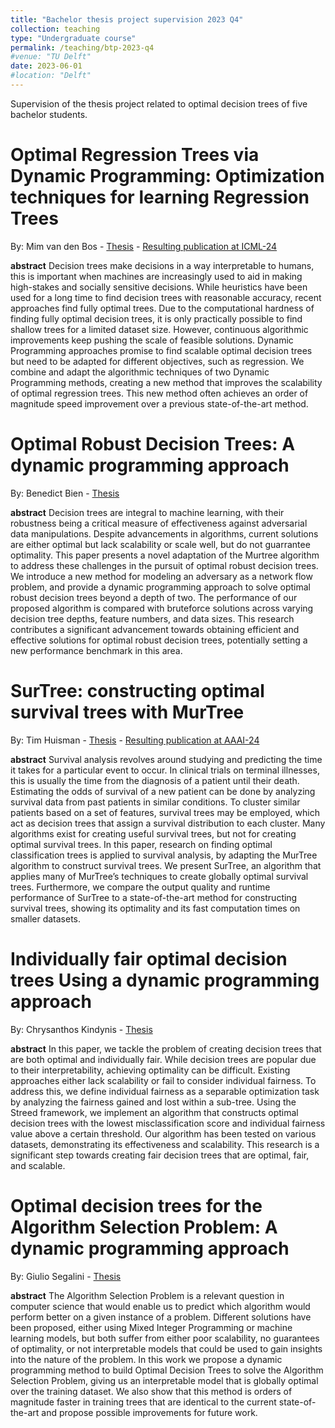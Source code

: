 ```yaml
---
title: "Bachelor thesis project supervision 2023 Q4"
collection: teaching
type: "Undergraduate course"
permalink: /teaching/btp-2023-q4
#venue: "TU Delft"
date: 2023-06-01
#location: "Delft"
---
```


Supervision of the thesis project related to optimal decision trees of five bachelor students.

Optimal Regression Trees via Dynamic Programming: Optimization techniques for learning Regression Trees
======
By: Mim van den Bos - [Thesis](https://repository.tudelft.nl/record/uuid:377edc0f-00b9-4481-840f-0fde43c494b9) - [Resulting publication at ICML-24](https://openreview.net/forum?id=rXnBvu5D7i)

**abstract** Decision trees make decisions in a way interpretable to humans, this is important when machines are increasingly used to aid in making high-stakes and socially sensitive decisions. While heuristics have been used for a long time to find decision trees with reasonable accuracy, recent approaches find fully optimal trees. Due to the computational hardness of finding fully optimal decision trees, it is only practically possible to find shallow trees for a limited dataset size. However, continuous algorithmic improvements keep pushing the scale of feasible solutions. Dynamic Programming approaches promise to find scalable optimal decision trees but need to be adapted for different objectives, such as regression. We combine and adapt the algorithmic techniques of two Dynamic Programming methods, creating a new method that improves the scalability of optimal regression trees. This new method often achieves an order of magnitude speed improvement over a previous state-of-the-art method.

Optimal Robust Decision Trees: A dynamic programming approach
======
By: Benedict Bien - [Thesis](https://repository.tudelft.nl/record/uuid:ae6547f3-f3ac-43b8-bc46-474ecc341952)

**abstract** Decision trees are integral to machine learning, with their robustness being a critical measure of effectiveness against adversarial data manipulations. Despite advancements in algorithms, current solutions are either optimal but lack scalability or scale well, but do not guarrantee optimality. This paper presents a novel adaptation of the Murtree algorithm to address these challenges in the pursuit of optimal robust decision trees. We introduce a new method for modeling an adversary as a network flow problem, and provide a dynamic programming approach to solve optimal robust decision trees beyond a depth of two. The performance of our proposed algorithm is compared with bruteforce solutions across varying decision tree depths, feature numbers, and data sizes. This research contributes a significant advancement towards obtaining efficient and effective solutions for optimal robust decision trees, potentially setting a new performance benchmark in this area.

SurTree: constructing optimal survival trees with MurTree
======
By: Tim Huisman - [Thesis](https://repository.tudelft.nl/record/uuid:aee8cbca-37b3-45fe-84bd-76cba88de49e) - [Resulting publication at AAAI-24](https://ojs.aaai.org/index.php/AAAI/article/view/29163)

**abstract** Survival analysis revolves around studying and predicting the time it takes for a particular event to occur. In clinical trials on terminal illnesses, this is usually the time from the diagnosis of a patient until their death. Estimating the odds of survival of a new patient can be done by analyzing survival data from past patients in similar conditions. To cluster similar patients based on a set of features, survival trees may be employed, which act as decision trees that assign a survival distribution to each cluster. Many algorithms exist for creating useful survival trees, but not for creating optimal survival trees. In this paper, research on finding optimal classification trees is applied to survival analysis, by adapting the MurTree algorithm to construct survival trees. We present SurTree, an algorithm that applies many of MurTree’s techniques to create globally optimal survival trees. Furthermore, we compare the output quality and runtime performance of SurTree to a state-of-the-art method for constructing survival trees, showing its optimality and its fast computation times on smaller datasets.

Individually fair optimal decision trees Using a dynamic programming approach
======
By: Chrysanthos Kindynis - [Thesis](https://repository.tudelft.nl/record/uuid:556a8ad8-f17e-4142-966d-b4b996b5c0d9)

**abstract** In this paper, we tackle the problem of creating decision trees that are both optimal and individually fair. While decision trees are popular due to their interpretability, achieving optimality can be difficult. Existing approaches either lack scalability or fail to consider individual fairness. To address this, we define individual fairness as a separable optimization task by analyzing the fairness gained and lost within a sub-tree. Using the Streed framework, we implement an algorithm that constructs optimal decision trees with the lowest misclassification score and individual fairness value above a certain threshold. Our algorithm has been tested on various datasets, demonstrating its effectiveness and scalability. This research is a significant step towards creating fair decision trees that are optimal, fair, and scalable.

Optimal decision trees for the Algorithm Selection Problem: A dynamic programming approach
======
By: Giulio Segalini - [Thesis](https://repository.tudelft.nl/record/uuid:315aebf3-5c90-47a7-a3ee-7bde2bab6e9c)

**abstract** The Algorithm Selection Problem is a relevant question in computer science that would enable us to predict which algorithm would perform better on a given instance of a problem.
Different solutions have been proposed, either using Mixed Integer Programming or machine learning models, but both suffer from either poor scalability, no guarantees of optimality, or not interpretable models that could be used to gain insights into the nature of the problem.
In this work we propose a dynamic programming method to build Optimal Decision Trees to solve the Algorithm Selection Problem, giving us an interpretable model that is globally optimal over the training dataset. We also show that this method is orders of magnitude faster in training trees that are identical to the current state-of-the-art and propose possible improvements for future work.
